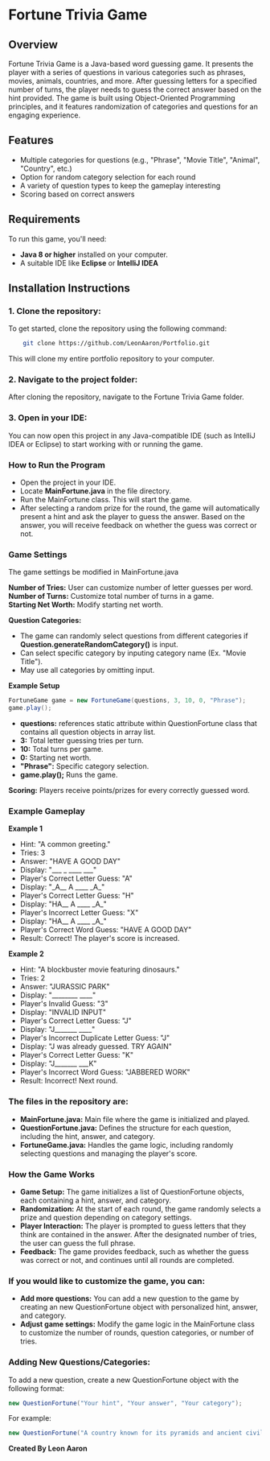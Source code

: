 # Fortune Trivia Game

## Overview
Fortune Trivia Game is a Java-based word guessing game. It presents the player with a series of questions in various categories such as phrases, movies, animals, countries, and more. After guessing letters for a specified number of turns, the player needs to guess the correct answer based on the hint provided. The game is built using Object-Oriented Programming principles, and it features randomization of categories and questions for an engaging experience.

## Features
- Multiple categories for questions (e.g., "Phrase", "Movie Title", "Animal", "Country", etc.)
- Option for random category selection for each round
- A variety of question types to keep the gameplay interesting
- Scoring based on correct answers

## Requirements
To run this game, you'll need:
- **Java 8 or higher** installed on your computer.
- A suitable IDE like **Eclipse** or **IntelliJ IDEA**

## Installation Instructions

### 1. Clone the repository:

To get started, clone the repository using the following command:

```bash 
    git clone https://github.com/LeonAaron/Portfolio.git
 ```

This will clone my entire portfolio repository to your computer.


### 2. Navigate to the project folder:

After cloning the repository, navigate to the Fortune Trivia Game folder.

### 3. Open in your IDE:

You can now open this project in any Java-compatible IDE (such as IntelliJ IDEA or Eclipse) to start working with or running the game.

### How to Run the Program 
- Open the project in your IDE.
- Locate **MainFortune.java** in the file directory.
- Run the MainFortune class. This will start the game.
- After selecting a random prize for the round, the game will automatically present a hint and ask the player to guess the answer. Based on the answer, you will receive feedback on whether the guess was correct or not.

### Game Settings  
The game settings be modified in MainFortune.java

**Number of Tries:** User can customize number of letter guesses per word.  
**Number of Turns:** Customize total number of turns in a game.  
**Starting Net Worth:** Modify starting net worth. 
  
**Question Categories:**  
- The game can randomly select questions from different categories if **Question.generateRandomCategory()** is input.    
- Can select specific category by inputing category name (Ex. "Movie Title").   
- May use all categories by omitting input.  

**Example Setup**  
```java
FortuneGame game = new FortuneGame(questions, 3, 10, 0, "Phrase");
game.play();  
```
- **questions:** references static attribute within QuestionFortune class that contains all question objects in array list.      
- **3:** Total letter guessing tries per turn.    
- **10:** Total turns per game.  
- **0:** Starting net worth.  
- **"Phrase":** Specific category selection.
- **game.play();** Runs the game.


**Scoring:** Players receive points/prizes for every correctly guessed word.      

### Example Gameplay

**Example 1** 
- Hint: "A common greeting."
- Tries: 3    
- Answer: "HAVE A GOOD DAY"
- Display: "___ _ ____ ___"
- Player's Correct Letter Guess: "A"
- Display: "\_A__ A ____ \_A_"
- Player's Correct Letter Guess: "H"
- Display: "HA__ A ____ \_A_"
- Player's Incorrect Letter Guess: "X"
- Display: "HA__ A ____ \_A_"
- Player's Correct Word Guess: "HAVE A GOOD DAY"   
- Result: Correct! The player's score is increased.   <br>
   
**Example 2**
- Hint: "A blockbuster movie featuring dinosaurs."
- Tries: 2
- Answer: "JURASSIC PARK"
- Display: "________ ____"
- Player's Invalid Guess: "3"
- Display: "INVALID INPUT"
- Player's Correct Letter Guess: "J"
- Display: "J_______ ____"
- Player's Incorrect Duplicate Letter Guess: "J"
- Display: "J was already guessed. TRY AGAIN"
- Player's Correct Letter Guess: "K"
- Display: "J_______ ___K"
- Player's Incorrect Word Guess: "JABBERED WORK"  
- Result: Incorrect! Next round.  

### The files in the repository are:

- **MainFortune.java:** Main file where the game is initialized and played. 
- **QuestionFortune.java:** Defines the structure for each question, including the hint, answer, and category.  
- **FortuneGame.java:** Handles the game logic, including randomly selecting questions and managing the player's score.  

### How the Game Works  

- **Game Setup:** The game initializes a list of QuestionFortune objects, each containing a hint, answer, and category.   
- **Randomization:** At the start of each round, the game randomly selects a prize and question depending on category settings.   
- **Player Interaction:** The player is prompted to guess letters that they think are contained in the answer. After the designated number of tries, the user can guess the full phrase.  
- **Feedback:** The game provides feedback, such as whether the guess was correct or not, and continues until all rounds are completed.    

### If you would like to customize the game, you can:    

- **Add more questions:** You can add a new question to the game by creating an new QuestionFortune object with personalized hint, answer, and category.    
- **Adjust game settings:** Modify the game logic in the MainFortune class to customize the number of rounds, question categories, or number of tries.   

### Adding New Questions/Categories:  

To add a new question, create a new QuestionFortune object with the following format:  
```java
new QuestionFortune("Your hint", "Your answer", "Your category");  
```
For example: 

```java
new QuestionFortune("A country known for its pyramids and ancient civilization.", "EGYPT", "Country");  
```  

  
**Created By Leon Aaron**
